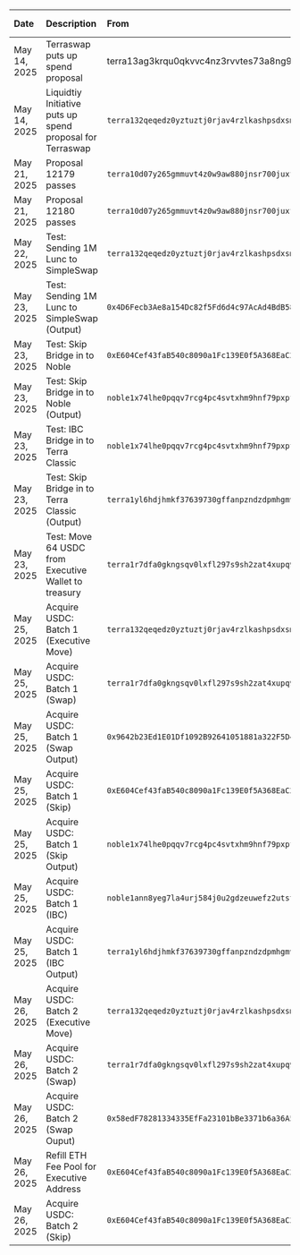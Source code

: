 ### 
| Date         | Description                                               | From                                                               | To                                                                     | Amount (LUNC or USDC)       | TX                                                                    | ~Equivalent |
|:-------------|:----------------------------------------------------------|:-------------------------------------------------------------------|:-----------------------------------------------------------------------|:----------------------------|:----------------------------------------------------------------------|:---------------|
| May 14, 2025 | Terraswap puts up spend proposal                          | terra13ag3krqu0qkvvc4nz3rvvtes73a8ng9pyascv0                       |  -                                                                     | -                           | `0B287B22AEEB3ABCF74D1D8C2D18B786AA32C9F1CECEFE9E9EC52C327F37DF8F`    | -       |
| May 14, 2025 | Liquidtiy Initiative puts up spend proposal for Terraswap | `terra132qeqedz0yztuztj0rjav4rzlkashpsdxsmh64jpgp2ul0wdlkzquzvln6` |  -                                                                     | -                           | `7E3B3A21B9D1A797D7DFC3600BE088C40C4B2DC1EF4043E90977C4D777F47B0A`    | -       |
| May 21, 2025 | Proposal 12179 passes                                     | `terra10d07y265gmmuvt4z0w9aw880jnsr700juxf95n`                     |  `terra132qeqedz0yztuztj0rjav4rzlkashpsdxsmh64jpgp2ul0wdlkzquzvln6`    | +756,429,652.042 LUNC       | -                                                                     | $45,400 |
| May 21, 2025 | Proposal 12180 passes                                     | `terra10d07y265gmmuvt4z0w9aw880jnsr700juxf95n`                     |  `terra132qeqedz0yztuztj0rjav4rzlkashpsdxsmh64jpgp2ul0wdlkzquzvln6`    | +711,136,395.960745 LUNC    | -                                                                     | $42,700 |
| May 22, 2025 | Test: Sending 1M Lunc to SimpleSwap                       | `terra132qeqedz0yztuztj0rjav4rzlkashpsdxsmh64jpgp2ul0wdlkzquzvln6` |  `terra17p7yt0wvqzfjt88js7fuajlndvcxgdat0hekpg`                        | -1,000,000.00 LUNC          | `2A8529333046313E5887A7EC95A077DC344FFE0F43D30B1B330FE6089A67C038`    | $    64 |
| May 23, 2025 | Test: Sending 1M Lunc to SimpleSwap (Output)              | `0x4D6Fecb3Ae8a154Dc82f5Fd6d4c97AcAd4BdB583`                       |  `0xE604Cef43faB540c8090a1Fc139E0f5A368EaC2c`                          | +64,22 USDC                 | `0x93caf5b4ff50e6e467a451c1d2d1c75ca76e76ef8db82c3abc4e0aec39c92bd3`  | $    64 |
| May 23, 2025 | Test: Skip Bridge in to Noble                             | `0xE604Cef43faB540c8090a1Fc139E0f5A368EaC2c`                       |  `0xBC8552339dA68EB65C8b88B414B5854E0E366cFc`                          | -64,22 USDC                 | `0x4361126af1d2e8d6eb3a20252d5dcc088a83808224a674d8f99157302d6981a4`  | $    64 |
| May 23, 2025 | Test: Skip Bridge in to Noble (Output)                    | `noble1x74lhe0pqqv7rcg4pc4svtxhm9hnf79pxpfqfv`                     |  `noble1ann8yeg7la4urj584j0u2gdzeuwefz2utstlvq`                        | +64,19 USDC                 | `0389965AC3328AC95A5991A3CC1CB0804AE45BEFB7EB367DF715CEFF58A4AD53`    | $    64 |
| May 23, 2025 | Test: IBC Bridge in to Terra Classic                      | `noble1x74lhe0pqqv7rcg4pc4svtxhm9hnf79pxpfqfv`                     |  `noble1plk6au939l5zk6zu0cz0s2e5v8sw94tsjp74y6`                        | -64,00 USDC                 | `E061E21797366BF63F6A764CCD26B32F4ADF107FC176E5CA93AD108ED462982B`    | $    64 |
| May 23, 2025 | Test: Skip Bridge in to Terra Classic (Output)            | `terra1yl6hdjhmkf37639730gffanpzndzdpmhgmvf4r`                     |  `terra1r7dfa0gkngsqv0lxfl297s9sh2zat4xupq9g23`                        | +64,00 USDC                 | `C151F8ED6F0E7E0C4E00A7309E31C9036157195D5ABE49C65C2BF127295BE8B9`    | $    64 |
| May 23, 2025 | Test: Move 64 USDC from Executive Wallet to treasury      | `terra1r7dfa0gkngsqv0lxfl297s9sh2zat4xupq9g23`                     |  `terra132qeqedz0yztuztj0rjav4rzlkashpsdxsmh64jpgp2ul0wdlkzquzvln6`    | +00,00 USDC                 | `556B90BE5042D871EB7684C5A644890995ECAD41065E2A742FB99C171CCDDBD5`    | $    64 |
| May 25, 2025 | Acquire USDC: Batch 1 (Executive Move)                    | `terra132qeqedz0yztuztj0rjav4rzlkashpsdxsmh64jpgp2ul0wdlkzquzvln6` |  `terra1r7dfa0gkngsqv0lxfl297s9sh2zat4xupq9g23`                        | +00,00 LUNC                 | `F479936FCD579D70AB5CDF02DE8ED9B69BB7C2B50AE3ACCC17FF271ADE0CA7AE`    | $  2000 |
| May 25, 2025 | Acquire USDC: Batch 1 (Swap)                              | `terra1r7dfa0gkngsqv0lxfl297s9sh2zat4xupq9g23`                     |  `terra1w8nc8ev0ylg97qnj080np4lnljngdvpd90ev63`                        | -33,000,000 LUNC            | `AC9838968DCE57C1B373B11F474B30315D01B795373E7937909FB8F535D00755`    | $  2000 |
| May 25, 2025 | Acquire USDC: Batch 1 (Swap Output)                       | `0x9642b23Ed1E01Df1092B92641051881a322F5D4E`                       |  `0xE604Cef43faB540c8090a1Fc139E0f5A368EaC2c`                          | +1992.33 USDC               | `0x68a233cb99fd92c54e8327e66711f47f67bf516fd5e68dc417e4ceb94d919313`  | $  1990 |
| May 25, 2025 | Acquire USDC: Batch 1 (Skip)                              | `0xE604Cef43faB540c8090a1Fc139E0f5A368EaC2c`                       |  `0xBC8552339dA68EB65C8b88B414B5854E0E366cFc`                          | -1992.33 USDC               | `0xd9171399286af2497890b8b3ba29531cf6d4f28509fb29a9a427e2a22c920e73`  | $  1990 |
| May 25, 2025 | Acquire USDC: Batch 1 (Skip Output)                       | `noble1x74lhe0pqqv7rcg4pc4svtxhm9hnf79pxpfqfv`                     |  `noble1ann8yeg7la4urj584j0u2gdzeuwefz2utstlvq`                        | +1992,31 USDC               | `5813F024290CD47FDA0384550315B869FEACE188BC36283BB08C65F3BD8C1636`    | $  1990 |
| May 25, 2025 | Acquire USDC: Batch 1 (IBC)                               | `noble1ann8yeg7la4urj584j0u2gdzeuwefz2utstlvq`                     |  `noble1plk6au939l5zk6zu0cz0s2e5v8sw94tsjp74y6`                        | -1992,29 USDC               | `BD49D83353CFE4B6F3E7D9760BD366294D5047C38FF13F4027C06488D519F1DA`    | $  1990 |
| May 25, 2025 | Acquire USDC: Batch 1 (IBC Output)                        | `terra1yl6hdjhmkf37639730gffanpzndzdpmhgmvf4r`                     |  `terra132qeqedz0yztuztj0rjav4rzlkashpsdxsmh64jpgp2ul0wdlkzquzvln6`    | +1992,29 USDC               | `154350BF4BBB82E50CFCDBC654BEB56A9C71FA07EE9C47F376595FE9369B6614`    | $  1990 |
| May 26, 2025 | Acquire USDC: Batch 2 (Executive Move)                    | `terra132qeqedz0yztuztj0rjav4rzlkashpsdxsmh64jpgp2ul0wdlkzquzvln6` |  `terra1r7dfa0gkngsqv0lxfl297s9sh2zat4xupq9g23`                        | +00,00 LUNC                 | `1C20649259C1D1EF2CD39DCCA9EC718DDCDDA2251340FCDE2A4F78B6F8BD6784`    | $  2000 |
| May 26, 2025 | Acquire USDC: Batch 2 (Swap)                              | `terra1r7dfa0gkngsqv0lxfl297s9sh2zat4xupq9g23`                     |  `terra1w8nc8ev0ylg97qnj080np4lnljngdvpd90ev63`                        | -32,793,050 LUNC            | `AC9838968DCE57C1B373B11F474B30315D01B795373E7937909FB8F535D00755`    | $  2000 |
| May 26, 2025 | Acquire USDC: Batch 2 (Swap Ouput)                        | `0x58edF78281334335EfFa23101bBe3371b6a36A51`                       |  `0xE604Cef43faB540c8090a1Fc139E0f5A368EaC2c`                          | +2003,33 USDC               | `0x5bb4aba6e039d2aba5ed96fa860bb84359581369891dd7669458e5bf6468a6ba`  | $  2003 |
| May 26, 2025 | Refill ETH Fee Pool for Executive Address                 | `0xE604Cef43faB540c8090a1Fc139E0f5A368EaC2c`                       |  `0x000000000004444c5dc75cB358380D2e3dE08A90`                          | -10 USDC                    | `0xed5b8595120f92b2de2278c582a01d214118223d8edd4fddc6ecf65319b5396d`  | $    10 |
| May 26, 2025 | Acquire USDC: Batch 2 (Skip)                              | `0xE604Cef43faB540c8090a1Fc139E0f5A368EaC2c`                       |  `0xBC8552339dA68EB65C8b88B414B5854E0E366cFc`                          | -1,992.33                   | `0x0e8e15004310215ccbf2c24aebd15f3b1dfb7c5e4895a7254491cc55bd4e2fc3`  | $  1992 |
